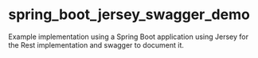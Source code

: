 # spring_boot_jersey_swagger_demo
Example implementation using a Spring Boot application using Jersey for the Rest implementation and swagger to document it.
